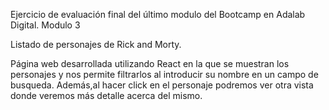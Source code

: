 Ejercicio de evaluación final del último modulo del Bootcamp en Adalab Digital.
Modulo 3

Listado de personajes de Rick and Morty.

Página web desarrollada utilizando React en la que se muestran los personajes y nos permite filtrarlos al introducir su nombre en un campo de busqueda. Además,al hacer click en el personaje podremos ver otra vista donde veremos más detalle acerca del mismo.




